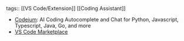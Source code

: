 tags:: [[VS Code/Extension]] [[Coding Assistant]]

- [Codeium](https://codeium.com/): AI Coding Autocomplete and Chat for Python, Javascript, Typescript, Java, Go, and more
- [VS Code Marketplace](https://marketplace.visualstudio.com/items?itemName=Codeium.codeium)